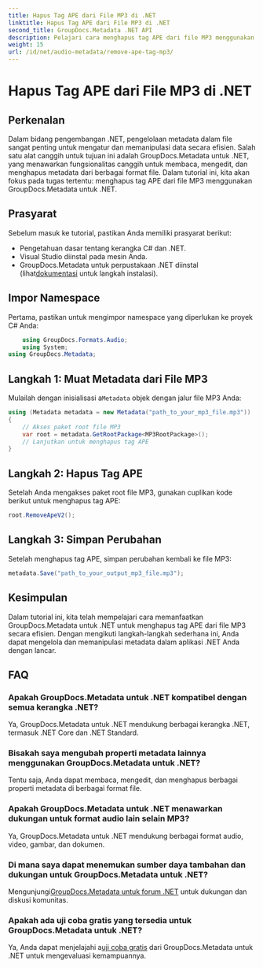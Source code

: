 ```yaml
---
title: Hapus Tag APE dari File MP3 di .NET
linktitle: Hapus Tag APE dari File MP3 di .NET
second_title: GroupDocs.Metadata .NET API
description: Pelajari cara menghapus tag APE dari file MP3 menggunakan GroupDocs.Metadata untuk .NET. Kelola metadata di aplikasi .NET Anda dengan mudah.
weight: 15
url: /id/net/audio-metadata/remove-ape-tag-mp3/
---
```


# Hapus Tag APE dari File MP3 di .NET

## Perkenalan
Dalam bidang pengembangan .NET, pengelolaan metadata dalam file sangat penting untuk mengatur dan memanipulasi data secara efisien. Salah satu alat canggih untuk tujuan ini adalah GroupDocs.Metadata untuk .NET, yang menawarkan fungsionalitas canggih untuk membaca, mengedit, dan menghapus metadata dari berbagai format file. Dalam tutorial ini, kita akan fokus pada tugas tertentu: menghapus tag APE dari file MP3 menggunakan GroupDocs.Metadata untuk .NET. 
## Prasyarat
Sebelum masuk ke tutorial, pastikan Anda memiliki prasyarat berikut:
- Pengetahuan dasar tentang kerangka C# dan .NET.
- Visual Studio diinstal pada mesin Anda.
-  GroupDocs.Metadata untuk perpustakaan .NET diinstal (lihat[dokumentasi](https://tutorials.groupdocs.com/metadata/net/) untuk langkah instalasi).

## Impor Namespace
Pertama, pastikan untuk mengimpor namespace yang diperlukan ke proyek C# Anda:
```csharp
    using GroupDocs.Formats.Audio;
    using System;
using GroupDocs.Metadata;
```
## Langkah 1: Muat Metadata dari File MP3
 Mulailah dengan inisialisasi a`Metadata` objek dengan jalur file MP3 Anda:
```csharp
using (Metadata metadata = new Metadata("path_to_your_mp3_file.mp3"))
{
    // Akses paket root file MP3
    var root = metadata.GetRootPackage<MP3RootPackage>();
    // Lanjutkan untuk menghapus tag APE
}
```
## Langkah 2: Hapus Tag APE
Setelah Anda mengakses paket root file MP3, gunakan cuplikan kode berikut untuk menghapus tag APE:
```csharp
root.RemoveApeV2();
```
## Langkah 3: Simpan Perubahan
Setelah menghapus tag APE, simpan perubahan kembali ke file MP3:
```csharp
metadata.Save("path_to_your_output_mp3_file.mp3");
```

## Kesimpulan
Dalam tutorial ini, kita telah mempelajari cara memanfaatkan GroupDocs.Metadata untuk .NET untuk menghapus tag APE dari file MP3 secara efisien. Dengan mengikuti langkah-langkah sederhana ini, Anda dapat mengelola dan memanipulasi metadata dalam aplikasi .NET Anda dengan lancar.

## FAQ
### Apakah GroupDocs.Metadata untuk .NET kompatibel dengan semua kerangka .NET?
Ya, GroupDocs.Metadata untuk .NET mendukung berbagai kerangka .NET, termasuk .NET Core dan .NET Standard.
### Bisakah saya mengubah properti metadata lainnya menggunakan GroupDocs.Metadata untuk .NET?
Tentu saja, Anda dapat membaca, mengedit, dan menghapus berbagai properti metadata di berbagai format file.
### Apakah GroupDocs.Metadata untuk .NET menawarkan dukungan untuk format audio lain selain MP3?
Ya, GroupDocs.Metadata untuk .NET mendukung berbagai format audio, video, gambar, dan dokumen.
### Di mana saya dapat menemukan sumber daya tambahan dan dukungan untuk GroupDocs.Metadata untuk .NET?
 Mengunjungi[GroupDocs.Metadata untuk forum .NET](https://forum.groupdocs.com/c/metadata/14) untuk dukungan dan diskusi komunitas.
### Apakah ada uji coba gratis yang tersedia untuk GroupDocs.Metadata untuk .NET?
 Ya, Anda dapat menjelajahi a[uji coba gratis](https://releases.groupdocs.com/) dari GroupDocs.Metadata untuk .NET untuk mengevaluasi kemampuannya.